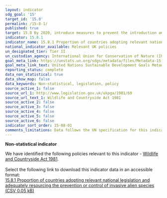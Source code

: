 ```yaml
---
layout: indicator
sdg_goal: '15'
target_id: '15.8'
permalink: /15-8-1/
published: true
target: 15.8 By 2020, introduce measures to prevent the introduction and significantly reduce the impact of invasive alien species on land and water ecosystems and control or eradicate the priority species
indicator: 15.8.1
indicator_name: 15.8.1 Proportion of countries adopting relevant national legislation and adequately resourcing the prevention or control of invasive alien species
national_indicator_available: Relevant UK policies
un_designated_tier: Tier II
un_custodian_agency: International Union for Conservation of Nature (IUCN)
goal_meta_link: https://unstats.un.org/sdgs/metadata/files/Metadata-15-08-01.pdf 
goal_meta_link_text: United Nations Sustainable Development Goals Metadata (PDF 4.0 MB)
reporting_status: complete
data_non_statistical: true
data_show_map: false
data_keywords: Non-statistical, legislation, policy
source_active_1: false
source_url_1: http://www.legislation.gov.uk/ukpga/1981/69
source_url_text_1: Wildlife and Countryside Act 1981
source_active_2: false
source_active_3: false
source_active_4: false
source_active_5: false
source_active_6: false
indicator_sort_order: 15-08-01
comments_limitations: Data follows the UN specification for this indicator. This indicator has been identified in collaboration with topic experts.
---
```

**Non-statistical indicator**

We have identified the following policies relevant to this indicator - [Wildlife and Countryside Act 1981](http://www.legislation.gov.uk/ukpga/1981/69).<br><br> Select the following link to download this indicator data in an accessible format:<br>[15.8.1 Proportion of countries adopting relevant national legislation and adequately resourcing the prevention or control of invasive alien species (CSV 0.05 kB)](https://sustainabledevelopment-uk.github.io/sdg-data/data/15-8-1.csv)
